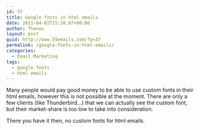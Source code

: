 ```yaml
---
id: 37
title: Google fonts in html emails
date: 2011-04-02T15:20:07+00:00
author: Thanos
layout: post
guid: http://www.55emails.com/?p=37
permalink: /google-fonts-in-html-emails/
categories:
  - Email Marketing
tags:
  - google fonts
  - html emails
---
```

Many people would pay good money to be able to use custom fonts in their html emails, however this is not possible at the moment. There are only a few clients (like Thunderbird&#8230;) that we can actually see the custom font, but their market-share is too low to take into consideration.

There you have it then, no custom fonts for html emails.